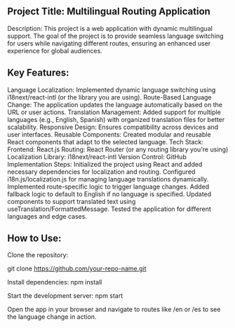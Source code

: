 ## Project Title: Multilingual Routing Application
Description:
 This project is a web application with dynamic multilingual support. The goal of the project is to provide seamless language switching for users while navigating different routes, ensuring an enhanced user experience for global audiences.

## Key Features:
Language Localization: Implemented dynamic language switching using i18next/react-intl (or the library you are using).
Route-Based Language Change: The application updates the language automatically based on the URL or user actions.
Translation Management: Added support for multiple languages (e.g., English, Spanish) with organized translation files for better scalability.
Responsive Design: Ensures compatibility across devices and user interfaces.
Reusable Components: Created modular and reusable React components that adapt to the selected language.
Tech Stack:
Frontend: React.js
Routing: React Router (or any routing library you're using)
Localization Library: i18next/react-intl
Version Control: GitHub
Implementation Steps:
Initialized the project using React and added necessary dependencies for localization and routing.
Configured i18n.js/localization.js for managing language translations dynamically.
Implemented route-specific logic to trigger language changes.
Added fallback logic to default to English if no language is specified.
Updated components to support translated text using useTranslation/FormattedMessage.
Tested the application for different languages and edge cases.

## How to Use:
Clone the repository:

git clone https://github.com/your-repo-name.git

Install dependencies:
npm install

Start the development server:
npm start

Open the app in your browser and navigate to routes like /en or /es to see the language change in action.
